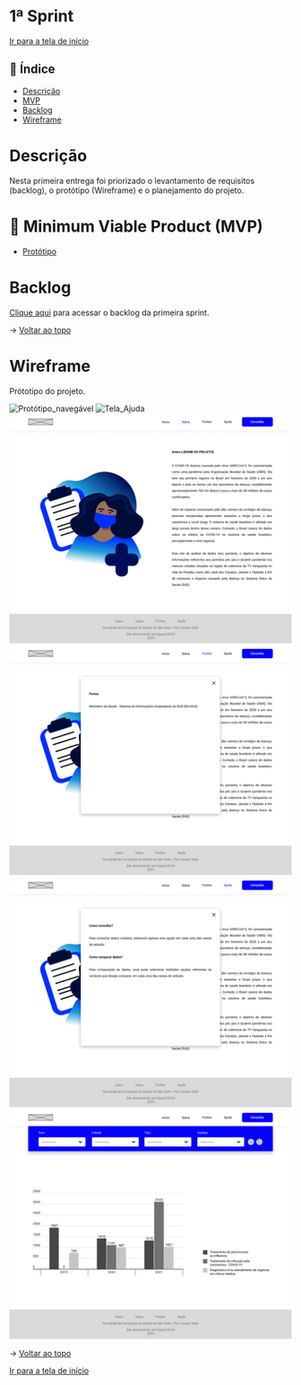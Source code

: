 <br id="topo">

# 1ª Sprint

[Ir para a tela de início](./../../../README.md)

## :mag_right: Índice

* [Descrição](#descrição)
* [MVP](#MVP)
* [Backlog](#backlog)
* [Wireframe](#wireframe)

# Descrição
Nesta primeira entrega foi priorizado o levantamento de requisitos (backlog), o protótipo (Wireframe) e o planejamento do projeto.

<span id="MVP"></span>
# :triangular_flag_on_post: Minimum Viable Product (MVP)

* [Protótipo](#wireframe)


# Backlog

[Clique aqui](./Backlog_sprint1.md) para acessar o backlog da primeira sprint.

→ [Voltar ao topo](#topo)

# Wireframe

Prótotipo do projeto.

![Protótipo_navegável](./../../prototipo/Prot%C3%B3tipo.gif)
![Tela_Ajuda](./../../prototipo/TelaIn%C3%ADcio.png)
![Tela_Sobre](./../../prototipo/TelaSobre.png)
![Tela_Fontes](./../../prototipo/TelaFontes.png)
![Tela_Ajuda](./../../prototipo/TelaAjuda.png)
![Tela_Consulta](./../../prototipo/TelaConsulta.png)

→ [Voltar ao topo](#topo)

[Ir para a tela de início](./../../../README.md)